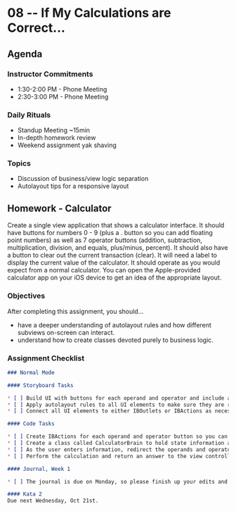 # 08 -- If My Calculations are Correct...

## Agenda
### Instructor Commitments
* 1:30-2:00 PM - Phone Meeting
* 2:30-3:00 PM - Phone Meeting

### Daily Rituals

* Standup Meeting ~15min
* In-depth homework review
* Weekend assignment yak shaving

### Topics

* Discussion of business/view logic separation
* Autolayout tips for a responsive layout


## Homework - Calculator

Create a single view application that shows a calculator interface. It should have buttons for numbers 0 - 9 (plus a . button so you can add floating point numbers) as well as 7 operator buttons (addition, subtraction, multiplication, division, and equals, plus/minus, percent). It should also have a button to clear out the current transaction (clear). It will need a label to display the current value of the calculator. It should operate as you would expect from a normal calculator. You can open the Apple-provided calculator app on your iOS device to get an idea of the appropriate layout.

### Objectives

After completing this assignment, you should…

* have a deeper understanding of autolayout rules and how different subviews on-screen can interact.
* understand how to create classes devoted purely to business logic.


### Assignment Checklist
```markdown
### Normal Mode

#### Storyboard Tasks

* [ ] Build UI with buttons for each operand and operator and include a label to display the input from the user.
* [ ] Apply autolayout rules to all UI elements to make sure they are responsive and will fit within the bounds of the device's screen.
* [ ] Connect all UI elements to either IBOutlets or IBActions as necessary.

#### Code Tasks

* [ ] Create IBActions for each operand and operator button so you can respond whenever the user taps a button.
* [ ] Create a class called CalculatorBrain to hold state information about the current calculation. An object of this type will be created and destroyed as each "calculation transaction" is performed by the user.
* [ ] As the user enters information, redirect the operands and operators to the CalculatorBrain class so when they tap the _=_ button, the brain will be ready to perform the calculation.
* [ ] Perform the calculation and return an answer to the view controller for display on-screen.

#### Journal, Week 1

* [ ] The journal is due on Monday, so please finish up your edits and only add a link to the PR to today's issue once you have completed it. Also, have 1 other person in-class read through the entry and provide feedback to you in your PR. When they comment, it will attach their GH username so we'll be able to see who you picked.

#### Kata 2
Due next Wednesday, Oct 21st.
```
